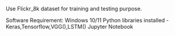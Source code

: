 Use Flickr_8k dataset for training and testing purpose.

Software Requirement:
Windows 10/11
Python libraries installed -Keras,Tensorflow,VGG(),LSTM()
Jupyter Notebook
